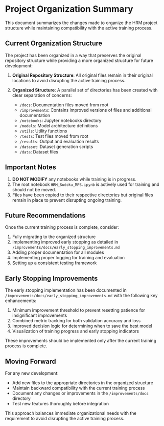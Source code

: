 # Project Organization Summary

This document summarizes the changes made to organize the HRM project structure while maintaining compatibility with the active training process.

## Current Organization Structure

The project has been organized in a way that preserves the original repository structure while providing a more organized structure for future development:

1. **Original Repository Structure**: All original files remain in their original locations to avoid disrupting the active training process.

2. **Organized Structure**: A parallel set of directories has been created with clear separation of concerns:

   - `/docs`: Documentation files moved from root
   - `/improvements`: Contains improved versions of files and additional documentation
   - `/notebooks`: Jupyter notebooks directory
   - `/models`: Model architecture definitions
   - `/utils`: Utility functions
   - `/tests`: Test files moved from root
   - `/results`: Output and evaluation results
   - `/dataset`: Dataset generation scripts
   - `/data`: Dataset files

## Important Notes

1. **DO NOT MODIFY** any notebooks while training is in progress.
2. The root notebook `HRM_Sudoku_MPS.ipynb` is actively used for training and should not be moved.
3. Files have been copied to their respective directories but original files remain in place to prevent disrupting ongoing training.

## Future Recommendations

Once the current training process is complete, consider:

1. Fully migrating to the organized structure
2. Implementing improved early stopping as detailed in `/improvements/docs/early_stopping_improvements.md`
3. Adding proper documentation for all modules
4. Implementing proper logging for training and evaluation
5. Setting up a consistent testing framework

## Early Stopping Improvements

The early stopping implementation has been documented in `/improvements/docs/early_stopping_improvements.md` with the following key enhancements:

1. Minimum improvement threshold to prevent resetting patience for insignificant improvements
2. Combined metric tracking for both validation accuracy and loss
3. Improved decision logic for determining when to save the best model
4. Visualization of training progress and early stopping indicators

These improvements should be implemented only after the current training process is complete.

## Moving Forward

For any new development:
- Add new files to the appropriate directories in the organized structure
- Maintain backward compatibility with the current training process
- Document any changes or improvements in the `/improvements/docs` directory
- Test new features thoroughly before integration

This approach balances immediate organizational needs with the requirement to avoid disrupting the active training process.
